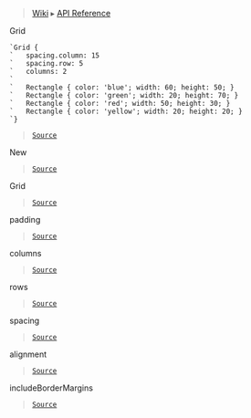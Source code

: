 > [Wiki](Home) ▸ [API Reference](API-Reference)

Grid
```nml
`Grid {
`   spacing.column: 15
`   spacing.row: 5
`   columns: 2
`
`   Rectangle { color: 'blue'; width: 60; height: 50; }
`   Rectangle { color: 'green'; width: 20; height: 70; }
`   Rectangle { color: 'red'; width: 50; height: 30; }
`   Rectangle { color: 'yellow'; width: 20; height: 20; }
`}
```

> [`Source`](/Neft-io/neft/tree/master/src/renderer/types/layout/grid.litcoffee#grid-class)

New
> [`Source`](/Neft-io/neft/tree/master/src/renderer/types/layout/grid.litcoffee#grid-gridnewcomponent-component-object-options)

Grid
> [`Source`](/Neft-io/neft/tree/master/src/renderer/types/layout/grid.litcoffee#grid-grid--rendereritem)

padding
> [`Source`](/Neft-io/neft/tree/master/src/renderer/types/layout/grid.litcoffee#margin-gridpadding-signal-gridonpaddingchangemargin-padding)

columns
> [`Source`](/Neft-io/neft/tree/master/src/renderer/types/layout/grid.litcoffee#integer-gridcolumns--2-signal-gridoncolumnschangeinteger-oldvalue)

rows
> [`Source`](/Neft-io/neft/tree/master/src/renderer/types/layout/grid.litcoffee#integer-gridrows--infinity-signal-gridonrowschangeinteger-oldvalue)

spacing
> [`Source`](/Neft-io/neft/tree/master/src/renderer/types/layout/grid.litcoffee#spacing-gridspacing-signal-gridonspacingchangespacing-oldvalue)

alignment
> [`Source`](/Neft-io/neft/tree/master/src/renderer/types/layout/grid.litcoffee#alignment-gridalignment-signal-gridonalignmentchangealignment-oldvalue)

includeBorderMargins
> [`Source`](/Neft-io/neft/tree/master/src/renderer/types/layout/grid.litcoffee#boolean-gridincludebordermargins--false-signal-gridonincludebordermarginschangeboolean-oldvalue)

